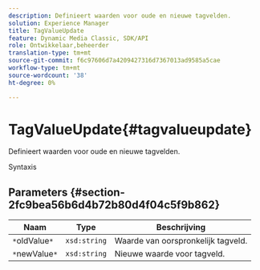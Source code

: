 ```yaml
---
description: Definieert waarden voor oude en nieuwe tagvelden.
solution: Experience Manager
title: TagValueUpdate
feature: Dynamic Media Classic, SDK/API
role: Ontwikkelaar,beheerder
translation-type: tm+mt
source-git-commit: f6c97606d7a4209427316d7367013ad9585a5cae
workflow-type: tm+mt
source-wordcount: '38'
ht-degree: 0%

---
```



# TagValueUpdate{#tagvalueupdate}

Definieert waarden voor oude en nieuwe tagvelden.

Syntaxis

## Parameters {#section-2fc9bea56b6d4b72b80d4f04c5f9b862}

| Naam | Type | Beschrijving |
|---|---|---|
| `*`oldValue`*` | `xsd:string` | Waarde van oorspronkelijk tagveld. |
| `*`newValue`*` | `xsd:string` | Nieuwe waarde voor tagveld. |

